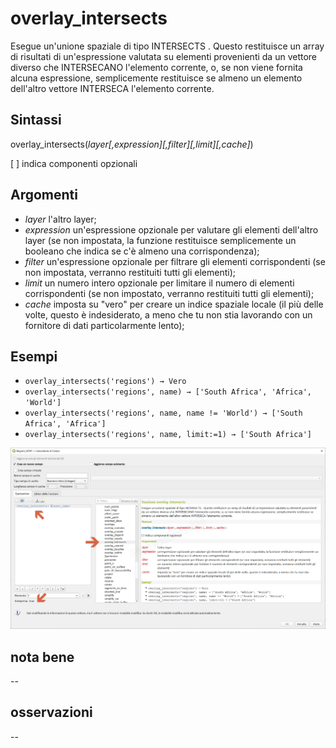 # overlay_intersects

Esegue un'unione spaziale di tipo INTERSECTS . Questo restituisce un array di risultati di un'espressione valutata su elementi provenienti da un vettore diverso che INTERSECANO l'elemento corrente, o, se non viene fornita alcuna espressione, semplicemente restituisce se almeno un elemento dell'altro vettore INTERSECA l'elemento corrente.

## Sintassi

overlay_intersects(_layer[,expression][,filter][,limit][,cache]_)

[ ] indica componenti opzionali

## Argomenti

* _layer_ l'altro layer;
* _expression_ un'espressione opzionale per valutare gli elementi dell'altro layer (se non impostata, la funzione restituisce semplicemente un booleano che indica se c'è almeno una corrispondenza);
* _filter_ un'espressione opzionale per filtrare gli elementi corrispondenti (se non impostata, verranno restituiti tutti gli elementi);
* _limit_ un numero intero opzionale per limitare il numero di elementi corrispondenti (se non impostato, verranno restituiti tutti gli elementi);
* _cache_ imposta su "vero" per creare un indice spaziale locale (il più delle volte, questo è indesiderato, a meno che tu non stia lavorando con un fornitore di dati particolarmente lento);

## Esempi

* `overlay_intersects('regions') → Vero`
* `overlay_intersects('regions', name) → ['South Africa', 'Africa', 'World']`
* `overlay_intersects('regions', name, name != 'World') → ['South Africa', 'Africa']`
* `overlay_intersects('regions', name, limit:=1) → ['South Africa']`


![](/img/geometria/refFunction/overlay_intersects.png)

## nota bene

--

## osservazioni

--
